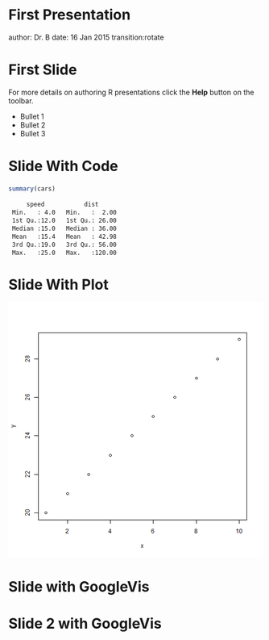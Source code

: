 First Presentation
===
author: Dr. B
date: 16 Jan 2015
transition:rotate

First Slide
===

For more details on authoring R presentations click the
**Help** button on the toolbar.

- Bullet 1
- Bullet 2
- Bullet 3



Slide With Code
===


```r
summary(cars)
```

```
     speed           dist       
 Min.   : 4.0   Min.   :  2.00  
 1st Qu.:12.0   1st Qu.: 26.00  
 Median :15.0   Median : 36.00  
 Mean   :15.4   Mean   : 42.98  
 3rd Qu.:19.0   3rd Qu.: 56.00  
 Max.   :25.0   Max.   :120.00  
```

Slide With Plot
===

![plot of chunk unnamed-chunk-2](test1-figure/unnamed-chunk-2-1.png) 

Slide with GoogleVis
===

<!-- GeoMap generated in R 3.1.2 by googleVis 0.5.7 package -->
<!-- Fri Jan 16 15:10:03 2015 -->


<!-- jsHeader -->
<script type="text/javascript">
 
// jsData 
function gvisDataGeoMapID502c79a052a3 () {
var data = new google.visualization.DataTable();
var datajson =
[
 [
 "Argentina",
2.57 
],
[
 "Australia",
4.81 
],
[
 "Brazil",
5.86 
],
[
 "Britain",
4.93 
],
[
 "Canada",
5.25 
],
[
 "Chile",
3.72 
],
[
 "China",
2.73 
],
[
 "Colombia",
4.65 
],
[
 "Costa Rica",
4 
],
[
 "Czech Republic",
3.46 
],
[
 "Denmark",
5.15 
],
[
 "Egypt",
2.37 
],
[
 "Euro area",
4.95 
],
[
 "Hong Kong",
2.43 
],
[
 "Hungary",
3.77 
],
[
 "India",
1.75 
],
[
 "Indonesia",
2.43 
],
[
 "Israel",
5.13 
],
[
 "Japan",
3.64 
],
[
 "Lithuania",
3.49 
],
[
 "Malaysia",
2.41 
],
[
 "Mexico",
3.25 
],
[
 "New Zealand",
4.94 
],
[
 "Norway",
7.76 
],
[
 "Pakistan",
3.04 
],
[
 "Peru",
3.59 
],
[
 "Philippines",
3.7 
],
[
 "Poland",
3 
],
[
 "Russia",
2.55 
],
[
 "Saudi Arabia",
2.93 
],
[
 "Singapore",
3.8 
],
[
 "South Africa",
2.33 
],
[
 "South Korea",
4 
],
[
 "Sri Lanka",
2.69 
],
[
 "Sweden",
5.95 
],
[
 "Switzerland",
6.83 
],
[
 "Taiwan",
2.63 
],
[
 "Thailand",
3.12 
],
[
 "Turkey",
4.42 
],
[
 "UAE",
3.54 
],
[
 "Ukraine",
1.63 
],
[
 "United States",
4.8 
],
[
 "Uruguay",
4.92 
],
[
 "Venezuela",
6.82 
],
[
 "Vietnam",
2.83 
],
[
 "Austria",
4.56 
],
[
 "Belgium",
4.98 
],
[
 "Estonia",
3.9 
],
[
 "Finland",
5.52 
],
[
 "France",
5.25 
],
[
 "Germany",
4.94 
],
[
 "Greece",
4.11 
],
[
 "Ireland",
4.7 
],
[
 "Italy",
5.18 
],
[
 "Netherlands",
4.64 
],
[
 "Portugal",
4.04 
],
[
 "Spain",
4.91 
] 
];
data.addColumn('string','Country');
data.addColumn('number','Price');
data.addRows(datajson);
return(data);
}
 
// jsDrawChart
function drawChartGeoMapID502c79a052a3() {
var data = gvisDataGeoMapID502c79a052a3();
var options = {};
options["dataMode"] = "regions";
options["width"] =    556;
options["height"] =    350;

    var chart = new google.visualization.GeoMap(
    document.getElementById('GeoMapID502c79a052a3')
    );
    chart.draw(data,options);
    

}
  
 
// jsDisplayChart
(function() {
var pkgs = window.__gvisPackages = window.__gvisPackages || [];
var callbacks = window.__gvisCallbacks = window.__gvisCallbacks || [];
var chartid = "geomap";
  
// Manually see if chartid is in pkgs (not all browsers support Array.indexOf)
var i, newPackage = true;
for (i = 0; newPackage && i < pkgs.length; i++) {
if (pkgs[i] === chartid)
newPackage = false;
}
if (newPackage)
  pkgs.push(chartid);
  
// Add the drawChart function to the global list of callbacks
callbacks.push(drawChartGeoMapID502c79a052a3);
})();
function displayChartGeoMapID502c79a052a3() {
  var pkgs = window.__gvisPackages = window.__gvisPackages || [];
  var callbacks = window.__gvisCallbacks = window.__gvisCallbacks || [];
  window.clearTimeout(window.__gvisLoad);
  // The timeout is set to 100 because otherwise the container div we are
  // targeting might not be part of the document yet
  window.__gvisLoad = setTimeout(function() {
  var pkgCount = pkgs.length;
  google.load("visualization", "1", { packages:pkgs, callback: function() {
  if (pkgCount != pkgs.length) {
  // Race condition where another setTimeout call snuck in after us; if
  // that call added a package, we must not shift its callback
  return;
}
while (callbacks.length > 0)
callbacks.shift()();
} });
}, 100);
}
 
// jsFooter
</script>
 
<!-- jsChart -->  
<script type="text/javascript" src="https://www.google.com/jsapi?callback=displayChartGeoMapID502c79a052a3"></script>
 
<!-- divChart -->
  
<div id="GeoMapID502c79a052a3" 
  style="width: 556; height: 350;">
</div>

Slide 2 with GoogleVis
===

<!-- MotionChart generated in R 3.1.2 by googleVis 0.5.7 package -->
<!-- Fri Jan 16 15:10:03 2015 -->


<!-- jsHeader -->
<script type="text/javascript">
 
// jsData 
function gvisDataMotionChartID502c37b5122b () {
var data = new google.visualization.DataTable();
var datajson =
[
 [
 "Apples",
2008,
"West",
98,
78,
20,
"2008-12-31" 
],
[
 "Apples",
2009,
"West",
111,
79,
32,
"2009-12-31" 
],
[
 "Apples",
2010,
"West",
89,
76,
13,
"2010-12-31" 
],
[
 "Oranges",
2008,
"East",
96,
81,
15,
"2008-12-31" 
],
[
 "Bananas",
2008,
"East",
85,
76,
9,
"2008-12-31" 
],
[
 "Oranges",
2009,
"East",
93,
80,
13,
"2009-12-31" 
],
[
 "Bananas",
2009,
"East",
94,
78,
16,
"2009-12-31" 
],
[
 "Oranges",
2010,
"East",
98,
91,
7,
"2010-12-31" 
],
[
 "Bananas",
2010,
"East",
81,
71,
10,
"2010-12-31" 
] 
];
data.addColumn('string','Fruit');
data.addColumn('number','Year');
data.addColumn('string','Location');
data.addColumn('number','Sales');
data.addColumn('number','Expenses');
data.addColumn('number','Profit');
data.addColumn('string','Date');
data.addRows(datajson);
return(data);
}
 
// jsDrawChart
function drawChartMotionChartID502c37b5122b() {
var data = gvisDataMotionChartID502c37b5122b();
var options = {};
options["width"] =    600;
options["height"] =    500;
options["state"] = "";

    var chart = new google.visualization.MotionChart(
    document.getElementById('MotionChartID502c37b5122b')
    );
    chart.draw(data,options);
    

}
  
 
// jsDisplayChart
(function() {
var pkgs = window.__gvisPackages = window.__gvisPackages || [];
var callbacks = window.__gvisCallbacks = window.__gvisCallbacks || [];
var chartid = "motionchart";
  
// Manually see if chartid is in pkgs (not all browsers support Array.indexOf)
var i, newPackage = true;
for (i = 0; newPackage && i < pkgs.length; i++) {
if (pkgs[i] === chartid)
newPackage = false;
}
if (newPackage)
  pkgs.push(chartid);
  
// Add the drawChart function to the global list of callbacks
callbacks.push(drawChartMotionChartID502c37b5122b);
})();
function displayChartMotionChartID502c37b5122b() {
  var pkgs = window.__gvisPackages = window.__gvisPackages || [];
  var callbacks = window.__gvisCallbacks = window.__gvisCallbacks || [];
  window.clearTimeout(window.__gvisLoad);
  // The timeout is set to 100 because otherwise the container div we are
  // targeting might not be part of the document yet
  window.__gvisLoad = setTimeout(function() {
  var pkgCount = pkgs.length;
  google.load("visualization", "1", { packages:pkgs, callback: function() {
  if (pkgCount != pkgs.length) {
  // Race condition where another setTimeout call snuck in after us; if
  // that call added a package, we must not shift its callback
  return;
}
while (callbacks.length > 0)
callbacks.shift()();
} });
}, 100);
}
 
// jsFooter
</script>
 
<!-- jsChart -->  
<script type="text/javascript" src="https://www.google.com/jsapi?callback=displayChartMotionChartID502c37b5122b"></script>
 
<!-- divChart -->
  
<div id="MotionChartID502c37b5122b" 
  style="width: 600; height: 500;">
</div>

